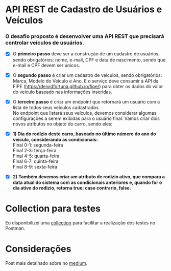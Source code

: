 # API REST de Cadastro de Usuários e Veículos

### O desafio proposto é desenvolver uma API REST que precisará controlar veículos de usuários. <br>

- [x] O **primeiro passo** deve ser a construção de um cadastro de usuários, sendo obrigatórios: nome, e-mail, CPF e data de nascimento, sendo que e-mail e CPF devem ser únicos. <br>
- [x] O **segundo passo** é criar um cadastro de veículos, sendo obrigatórios: Marca, Modelo do Veículo e Ano. E o serviço deve consumir a API da FIPE (https://deividfortuna.github.io/fipe/) para obter os dados do valor do veículo baseado nas informações inseridas. <br>
- [x] O **terceiro passo** é criar um endpoint que retornará um usuário com a lista de todos seus veículos cadastrados.<br>
No endpoint que listará seus veículos, devemos considerar algumas configurações a serem exibidas para o usuário final. Vamos criar dois novos atributos no objeto do carro, sendo eles:<br>

- [x] **1) Dia do rodízio deste carro, baseado no último número do ano do veículo, considerando as condicionais:**<br>
Final 0-1: segunda-feira<br>
Final 2-3: terça-feira<br>
Final 4-5: quarta-feira<br>
Final 6-7: quinta-feira<br>
Final 8-9: sexta-feira<br>

- [x] **2) Também devemos criar um atributo de rodízio ativo, que compara a data atual do sistema com as condicionais anteriores e, quando for o dia ativo do rodizio, retorna true; caso contrario, false.**

# Collection para testes

Eu disponibilizei uma [collection](https://github.com/analugmrs/desafio-orange/blob/main/Cadastro%20de%20Usuários%20e%20Ve%C3%ADculos.postman_collection.json) para facilitar a realização dos testes no Postman. 

# Considerações

Post mais detalhado sobre no [medium](https://analugmrs.medium.com/api-rest-o-que-são-pra-que-servem-como-são-desenvolvidas-b7d2f040c6f8).
